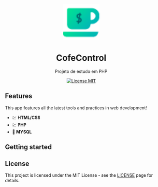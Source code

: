 <h1 align="center">
<br>
  <img src="https://github.com/Caiocof/CofeControl/blob/master/themes/coffeeweb/assets/images/favicon.png" alt="COFECONTROL" width="120">
<br>
<br>
CofeControl
</h1>

<p align="center">Projeto de estudo em PHP</p>

<p align="center">
  <a href="https://opensource.org/licenses/MIT">
    <img src="https://img.shields.io/badge/License-MIT-blue.svg" alt="License MIT">
  </a>
</p>

## Features
[//]: # (Add the features of your project here:)
This app features all the latest tools and practices in web development!

- 💹 **HTML/CSS**
- 💹 **PHP**
- 📄 **MYSQL**

## Getting started




## License

This project is licensed under the MIT License - see the [LICENSE](https://opensource.org/licenses/MIT) page for details.
